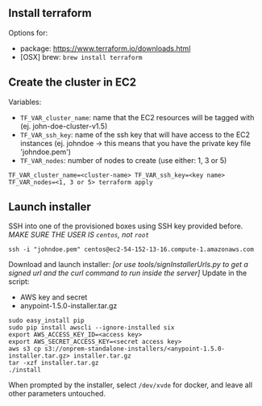 ## Install terraform
Options for:
- package: https://www.terraform.io/downloads.html
- [OSX] brew: `brew install terraform`

## Create the cluster in EC2
Variables:
- `TF_VAR_cluster_name`: name that the EC2 resources will be tagged with (ej. john-doe-cluster-v1.5)
- `TF_VAR_ssh_key`: name of the ssh key that will have access to the EC2 instances (ej. johndoe -> this means that you have the private key file 'johndoe.pem')
- `TF_VAR_nodes`: number of nodes to create (use either: 1, 3 or 5)

```
TF_VAR_cluster_name=<cluster-name> TF_VAR_ssh_key=<key name> TF_VAR_nodes=<1, 3 or 5> terraform apply
```

## Launch installer
SSH into one of the provisioned boxes using SSH key provided before.
*MAKE SURE THE USER IS `centos`, not `root`*
```
ssh -i "johndoe.pem" centos@ec2-54-152-13-16.compute-1.amazonaws.com
```

Download and launch installer:
*[or use tools/signInstallerUrls.py to get a signed url and the curl command to run inside the server]*
Update in the script:
- AWS key and secret
- anypoint-1.5.0-installer.tar.gz
```
sudo easy_install pip
sudo pip install awscli --ignore-installed six
export AWS_ACCESS_KEY_ID=<access key>
export AWS_SECRET_ACCESS_KEY=<secret access key>
aws s3 cp s3://onprem-standalone-installers/<anypoint-1.5.0-installer.tar.gz> installer.tar.gz
tar -xzf installer.tar.gz
./install
```

When prompted by the installer, select `/dev/xvde` for docker, and leave all other parameters untouched.
